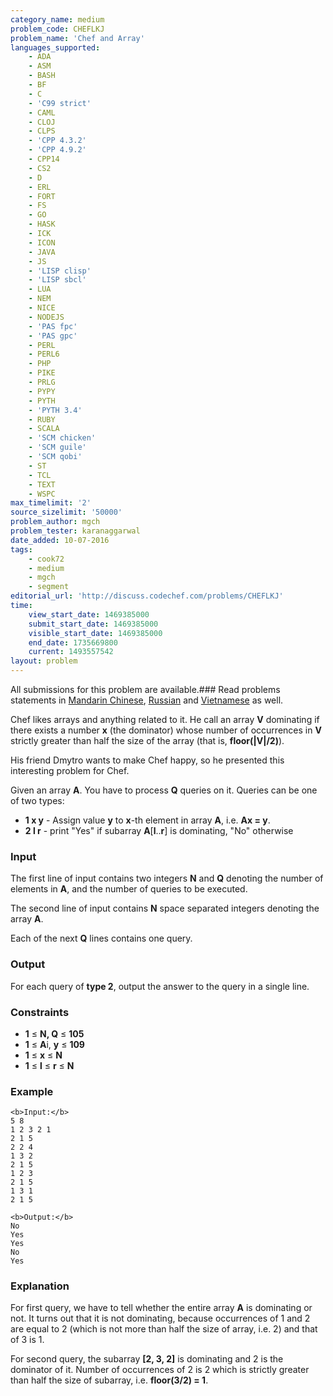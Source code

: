 ```yaml
---
category_name: medium
problem_code: CHEFLKJ
problem_name: 'Chef and Array'
languages_supported:
    - ADA
    - ASM
    - BASH
    - BF
    - C
    - 'C99 strict'
    - CAML
    - CLOJ
    - CLPS
    - 'CPP 4.3.2'
    - 'CPP 4.9.2'
    - CPP14
    - CS2
    - D
    - ERL
    - FORT
    - FS
    - GO
    - HASK
    - ICK
    - ICON
    - JAVA
    - JS
    - 'LISP clisp'
    - 'LISP sbcl'
    - LUA
    - NEM
    - NICE
    - NODEJS
    - 'PAS fpc'
    - 'PAS gpc'
    - PERL
    - PERL6
    - PHP
    - PIKE
    - PRLG
    - PYPY
    - PYTH
    - 'PYTH 3.4'
    - RUBY
    - SCALA
    - 'SCM chicken'
    - 'SCM guile'
    - 'SCM qobi'
    - ST
    - TCL
    - TEXT
    - WSPC
max_timelimit: '2'
source_sizelimit: '50000'
problem_author: mgch
problem_tester: karanaggarwal
date_added: 10-07-2016
tags:
    - cook72
    - medium
    - mgch
    - segment
editorial_url: 'http://discuss.codechef.com/problems/CHEFLKJ'
time:
    view_start_date: 1469385000
    submit_start_date: 1469385000
    visible_start_date: 1469385000
    end_date: 1735669800
    current: 1493557542
layout: problem
---
```

All submissions for this problem are available.###  Read problems statements in [Mandarin Chinese](http://www.codechef.com/download/translated/COOK72/mandarin/CHEFLKJ.pdf), [Russian](http://www.codechef.com/download/translated/COOK72/russian/CHEFLKJ.pdf) and [Vietnamese](http://www.codechef.com/download/translated/COOK72/vietnamese/CHEFLKJ.pdf) as well.

Chef likes arrays and anything related to it. He call an array **V** dominating if there exists a number **x** (the dominator) whose number of occurrences in **V**  strictly greater than half the size of the array (that is, **floor(|V|/2)**).

His friend Dmytro wants to make Chef happy, so he presented this interesting problem for Chef.

Given an array **A**. You have to process **Q** queries on it. Queries can be one of two types:

- **1 x y**  - Assign value **y** to **x**-th element in array **A**, i.e. **Ax = y**.
- **2 l r**  - print "Yes" if subarray **A**\[**l**..**r**\] is dominating, "No" otherwise

### Input

The first line of input contains two integers **N** and **Q** denoting the number of elements in **A**, and the number of queries to be executed.

The second line of input contains **N** space separated integers denoting the array **A**.

Each of the next **Q** lines contains one query.

### Output

For each query of **type 2**, output the answer to the query in a single line.

### Constraints

- **1** ≤ **N, Q** ≤ **105**
- **1** ≤ **A**i, **y** ≤ **109**
- **1** ≤ **x**  ≤ **N**
- **1** ≤ **l**  ≤  **r**  ≤ **N**

### Example

```
<b>Input:</b>
5 8
1 2 3 2 1
2 1 5
2 2 4
1 3 2
2 1 5
1 2 3
2 1 5
1 3 1
2 1 5

<b>Output:</b>
No
Yes
Yes
No
Yes

```
### Explanation

For first query, we have to tell whether the entire array **A** is dominating or not. It turns out that it is not dominating, because occurrences of 1 and 2 are equal to 2 (which is not more than half the size of array, i.e. 2) and that of 3 is 1.

For second query, the subarray **\[2, 3, 2\]** is dominating and 2 is the dominator of it. Number of occurrences of 2 is 2 which is strictly greater than half the size of subarray, i.e. **floor(3/2) = 1**.